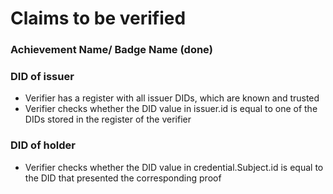 # Claims to be verified

### Achievement Name/ Badge Name (done)

### DID of issuer
- Verifier has a register with all issuer DIDs, which are known and trusted
- Verifier checks whether the DID value in issuer.id is equal to one of the DIDs stored in the register of the verifier

### DID of holder
- Verifier checks whether the DID value in credential.Subject.id is equal to the DID that presented the corresponding proof 
